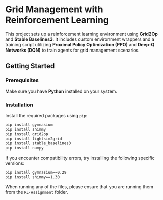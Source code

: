 # Grid Management with Reinforcement Learning

This project sets up a reinforcement learning environment using **Grid2Op** and **Stable Baselines3**. It includes custom environment wrappers and a training script utilizing **Proximal Policy Optimization (PPO)** and **Deep-Q Networks (DQN)** to train agents for grid management scenarios.

## Getting Started

### Prerequisites
Make sure you have **Python** installed on your system.

### Installation
Install the required packages using `pip`:

```bash
pip install gymnasium
pip install shimmy
pip install grid2op
pip install lightsim2grid
pip install stable_baselines3
pip install numpy
```
If you encounter compatibility errors, try installing the following specific versions:

```bash
pip install gymnasium==0.29
pip install shimmy==1.30
```

When running any of the files, please ensure that you are running them from the `RL-Assignment` folder.
